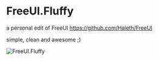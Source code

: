 FreeUI.Fluffy
=============

a personal edit of FreeUI https://github.com/Haleth/FreeUI

simple, clean and awesome ;)



![FreeUI.Fluffy](http://i.imgur.com/kAEpqjV.jpg?1)
